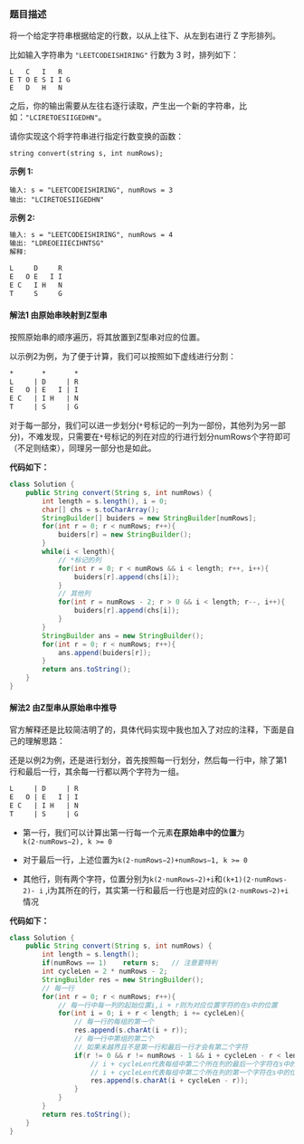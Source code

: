 ### 题目描述

将一个给定字符串根据给定的行数，以从上往下、从左到右进行 Z 字形排列。

比如输入字符串为 `"LEETCODEISHIRING"` 行数为 3 时，排列如下：

```
L   C   I   R
E T O E S I I G
E   D   H   N
```

之后，你的输出需要从左往右逐行读取，产生出一个新的字符串，比如：`"LCIRETOESIIGEDHN"`。

请你实现这个将字符串进行指定行数变换的函数：

`string convert(string s, int numRows);`

**示例 1:**

```
输入: s = "LEETCODEISHIRING", numRows = 3
输出: "LCIRETOESIIGEDHN"
```

**示例 2:**

```markdown
输入: s = "LEETCODEISHIRING", numRows = 4
输出: "LDREOEIIECIHNTSG"
解释:

L     D     R
E   O E   I I
E C   I H   N
T     S     G
```

#### 解法1 由原始串映射到Z型串

按照原始串的顺序遍历，将其放置到Z型串对应的位置。

以示例2为例，为了便于计算，我们可以按照如下虚线进行分割：

```markdown
*       *       * 
L     | D     | R
E   O | E   I | I
E C   | I H   | N
T     | S     | G
```

对于每一部分，我们可以进一步划分(`*`号标记的一列为一部份，其他列为另一部分)，不难发现，只需要在`*`号标记的列在对应的行进行划分numRows个字符即可（不足则结束），同理另一部分也是如此。

**代码如下：**

```java
class Solution {
    public String convert(String s, int numRows) {
        int length = s.length(), i = 0;
        char[] chs = s.toCharArray();
        StringBuilder[] buiders = new StringBuilder[numRows];
        for(int r = 0; r < numRows; r++){
            buiders[r] = new StringBuilder();
        }
        while(i < length){
            // *标记的列
            for(int r = 0; r < numRows && i < length; r++, i++){
                buiders[r].append(chs[i]);
            }
            // 其他列
            for(int r = numRows - 2; r > 0 && i < length; r--, i++){
                buiders[r].append(chs[i]);
            }
        }
        StringBuilder ans = new StringBuilder();
        for(int r = 0; r < numRows; r++){
            ans.append(buiders[r]);
        }
        return ans.toString();
    }
}
```



#### 解法2 由Z型串从原始串中推导

官方解释还是比较简洁明了的，具体代码实现中我也加入了对应的注释，下面是自己的理解思路：

还是以例2为例，还是进行划分，首先按照每一行划分，然后每一行中，除了第1行和最后一行，其余每一行都以两个字符为一组。

```markdown
L     | D     | R
E   O | E   I | I
E C   | I H   | N
T     | S     | G
```

- 第一行，我们可以计算出第一行每一个元素**在原始串中的位置**为`k(2⋅numRows−2), k >= 0`

- 对于最后一行，上述位置为`k(2⋅numRows−2)+numRows−1, k >= 0`

- 其他行，则有两个字符，位置分别为`k(2⋅numRows−2)+i`和`(k+1)(2⋅numRows-2)- i` ,i为其所在的行，其实第一行和最后一行也是对应的`k(2⋅numRows−2)+i`情况

**代码如下：**

```java
class Solution {
    public String convert(String s, int numRows) {
        int length = s.length();
        if(numRows == 1)    return s;	// 注意要特判
        int cycleLen = 2 * numRows - 2;
        StringBuilder res = new StringBuilder();
        // 每一行
        for(int r = 0; r < numRows; r++){
            // 每一行中每一列的起始位置i,i + r则为对应位置字符的在s中的位置
            for(int i = 0; i + r < length; i += cycleLen){
                // 每一行的每组的第一个
                res.append(s.charAt(i + r));
                // 每一行中第组的第二个
                // 如果未越界且不是第一行和最后一行才会有第二个字符
                if(r != 0 && r != numRows - 1 && i + cycleLen - r < length){
                    // i + cycleLen代表每组中第二个所在列的最后一个字符在s中的位置
                    // i + cycleLen代表每组中第二个所在列的第一个字符在s中的位置
                    res.append(s.charAt(i + cycleLen - r));
                }
            }
        }
        return res.toString();
    }
}
```



